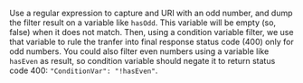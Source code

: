Use a regular expression to capture and URI with an odd number, and dump the filter result on a variable like `hasOdd`. This variable will be empty (so, false) when it does not match. Then, using a condition variable filter, we use that variable to rule the tranfer into final response status code (400) only for odd numbers.
You could also filter even numbers using a variable like `hasEven` as result, so condition variable should negate it to return status code 400: `"ConditionVar": "!hasEven"`.
